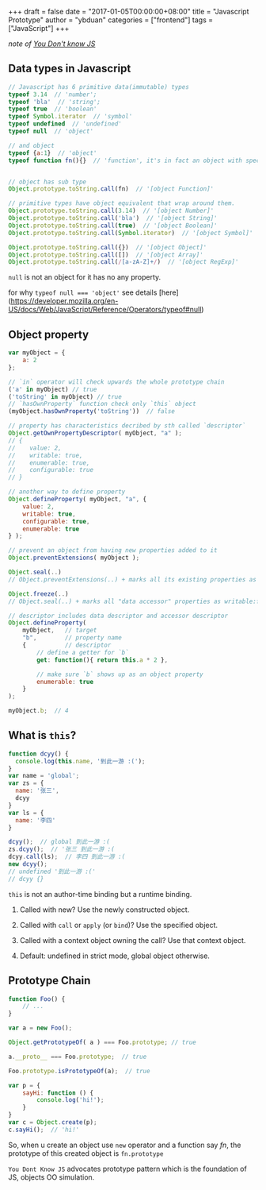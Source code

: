 +++
draft = false
date = "2017-01-05T00:00:00+08:00"
title = "Javascript Prototype"
author = "ybduan"
categories = ["frontend"]
tags = ["JavaScript"]
+++

*note of [You Don't know JS](https://github.com/getify/You-Dont-Know-JS/tree/master/this%20%26%20object%20prototypes)*
## Data types in Javascript

```javascript
// Javascript has 6 primitive data(immutable) types
typeof 3.14  // 'number';
typeof 'bla'  // 'string';
typeof true  // 'boolean'
typeof Symbol.iterator  // 'symbol'
typeof undefined  // 'undefined'
typeof null  // 'object'

// and object
typeof {a:1}  // 'object'
typeof function fn(){}  // 'function', it's in fact an object with special type tag


// object has sub type
Object.prototype.toString.call(fn)  // '[object Function]'

// primitive types have object equivalent that wrap around them.
Object.prototype.toString.call(3.14)  // '[object Number]'
Object.prototype.toString.call('bla')  // '[object String]'
Object.prototype.toString.call(true)  // '[object Boolean]'
Object.prototype.toString.call(Symbol.iterator)  // '[object Symbol]'

Object.prototype.toString.call({})  // '[object Object]'
Object.prototype.toString.call([])  // '[object Array]'
Object.prototype.toString.call(/[a-zA-Z]+/)  // '[object RegExp]'

```
<!--more-->
`null` is not an object for it has no any property.

for why `typeof null === 'object'` see details [here] (https://developer.mozilla.org/en-US/docs/Web/JavaScript/Reference/Operators/typeof#null)



## Object property

```javascript
var myObject = {
    a: 2
};

// `in` operator will check upwards the whole prototype chain
('a' in myObject) // true
('toString' in myObject) // true
// `hasOwnProperty` function check only `this` object
(myObject.hasOwnProperty('toString'))  // false

// property has characteristics decribed by sth called `descriptor`
Object.getOwnPropertyDescriptor( myObject, "a" );
// {
//    value: 2,
//    writable: true,
//    enumerable: true,
//    configurable: true
// }

// another way to define property
Object.defineProperty( myObject, "a", {
    value: 2,
    writable: true,
    configurable: true,
    enumerable: true
} );

// prevent an object from having new properties added to it
Object.preventExtensions( myObject );

Object.seal(..) 
// Object.preventExtensions(..) + marks all its existing properties as configurable:false.

Object.freeze(..)
// Object.seal(..) + marks all "data accessor" properties as writable:false

// descriptor includes data descriptor and accessor descriptor
Object.defineProperty(
    myObject,   // target
    "b",        // property name
    {           // descriptor
        // define a getter for `b`
        get: function(){ return this.a * 2 },

        // make sure `b` shows up as an object property
        enumerable: true
    }
);

myObject.b;  // 4
```


## What is `this`?

```javascript
function dcyy() {
  console.log(this.name, '到此一游 :(');
}
var name = 'global';
var zs = {
  name: '张三',
  dcyy
}
var ls = {
  name: '李四'
}

dcyy();  // global 到此一游 :(
zs.dcyy();  // '张三 到此一游 :(
dcyy.call(ls);  // 李四 到此一游 :(
new dcyy();
// undefined '到此一游 :('
// dcyy {}
```


`this` is not an author-time binding but a runtime binding.

1. Called with new? Use the newly constructed object.

2. Called with `call` or `apply` (or `bind`)? Use the specified object.

3. Called with a context object owning the call? Use that context object.

4. Default: undefined in strict mode, global object otherwise.



## Prototype Chain

```javascript
function Foo() {
    // ...
}

var a = new Foo();

Object.getPrototypeOf( a ) === Foo.prototype; // true

a.__proto__ === Foo.prototype;  // true

Foo.prototype.isPrototypeOf(a);  // true

var p = {
    sayHi: function () {
        console.log('hi!');
    }
}
var c = Object.create(p);
c.sayHi();  // 'hi!'

```

So, when u create an object use `new` operator and a function say *fn*, the prototype of this created object is `fn.prototype`

`You Dont Know JS` advocates prototype pattern which is the foundation of JS, objects OO simulation.
